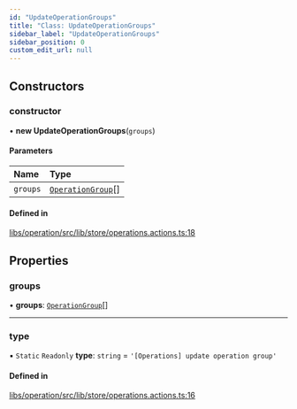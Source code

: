 ```yaml
---
id: "UpdateOperationGroups"
title: "Class: UpdateOperationGroups"
sidebar_label: "UpdateOperationGroups"
sidebar_position: 0
custom_edit_url: null
---
```


## Constructors

### constructor

• **new UpdateOperationGroups**(`groups`)

#### Parameters

| Name | Type |
| :------ | :------ |
| `groups` | [`OperationGroup`](../interfaces/OperationGroup)[] |

#### Defined in

[libs/operation/src/lib/store/operations.actions.ts:18](https://github.com/cognizone/ng-cognizone/blob/0401c67/libs/operation/src/lib/store/operations.actions.ts#L18)

## Properties

### groups

• **groups**: [`OperationGroup`](../interfaces/OperationGroup)[]

___

### type

▪ `Static` `Readonly` **type**: `string` = `'[Operations] update operation group'`

#### Defined in

[libs/operation/src/lib/store/operations.actions.ts:16](https://github.com/cognizone/ng-cognizone/blob/0401c67/libs/operation/src/lib/store/operations.actions.ts#L16)
